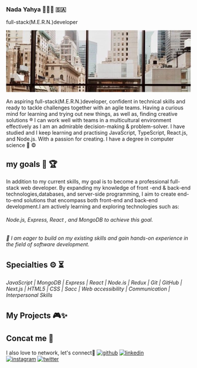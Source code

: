 ### Nada Yahya 👩🏻‍💻 🇸🇦
full-stack(M.E.R.N.)developer

![Web developer](https://github.com/nadaWebDeveloper/nadaWebDeveloper/blob/main/photo_1445-04-09%2012.26.17.jpeg)

An aspiring full-stack(M.E.R.N.)developer, confident in technical skills and ready to tackle 
challenges together with an agile teams.
Having a curious mind for learning and trying out new things, as well as, finding creative solutions ®
I can work well with teams in a multicultural environment effectively as I am an admirable decision-making & problem-solver.
I have studied and I keep learning and practising JavaScript, TypeScript, React.js, and Node.js. With a passion for creating. 
I have a degree in computer science 🏅 © 


## my goals 🎯 🏆
In addition to my current skills, my goal is to become a professional full-stack web
developer. By expanding my knowledge  of front -end & back-end technologies,databases,
and server-side programming, I aim to create end-to-end solutions that encompass both 
front-end and back-end development.I am actively learning and exploring technologies such as: 
###### Node.js, Express, React , and MongoDB to achieve this goal.


###### 🎀 I am eager to build on my existing skills and gain hands-on experience in the field of software development.

## Specialties ⚙️ ⏳ 
###### JavaScript | MongoDB | Express | React  | Node.is | Redux | Git | GitHub | Next.js | HTML5 | CSS | Sacc | Web accessibility | Communication | Interpersonal Skills

## My Projects 🎮✨

## Concat me 💌
I also love to network, let's connect🦋
[<img src='https://cdn.jsdelivr.net/npm/simple-icons@3.0.1/icons/github.svg' alt='github' height='40'>](https://github.com/https://github.com/nadaWebDeveloper) 
[<img src='https://cdn.jsdelivr.net/npm/simple-icons@3.0.1/icons/linkedin.svg' alt='linkedin' height='40'>](https://www.linkedin.com/in/https://www.linkedin.com/in/nadayahyaalmalki//)  
[<img src='https://cdn.jsdelivr.net/npm/simple-icons@3.0.1/icons/instagram.svg' alt='instagram' height='40'>](https://www.instagram.com/nada.web.developer/)  [<img src='https://cdn.jsdelivr.net/npm/simple-icons@3.0.1/icons/twitter.svg' alt='twitter' height='40'>](https://twitter.com/@nadaWebDevelop)  


